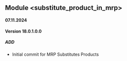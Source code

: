 ## Module <substitute_product_in_mrp>

#### 07.11.2024
#### Version 18.0.1.0.0
##### ADD
- Initial commit for MRP Substitutes Products
